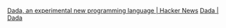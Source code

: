 
[Dada, an experimental new programming language | Hacker News](https://news.ycombinator.com/item?id=39614433)
[Dada | Dada](https://dada-lang.org/)
